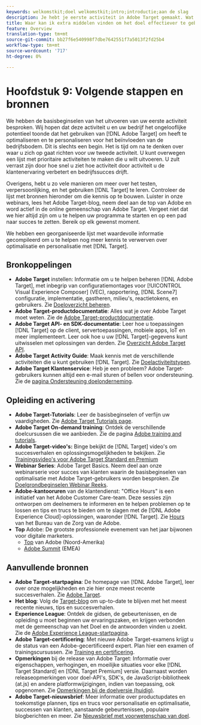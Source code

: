 ```yaml
---
keywords: welkomstkit;doel welkomstkit;intro;introductie;aan de slag
description: Je hebt je eerste activiteit in Adobe Target gemaakt. Wat nu? In dit artikel vindt u koppelingen naar aanvullende bronnen, trainingszelfstudies en 'Hoe kan ik'-video's.
title: Waar kan ik extra middelen vinden om het doel effectiever te gebruiken?
feature: Overview
translation-type: tm+mt
source-git-commit: bb27f6e540998f7dbe7642551f7a5013f2fd25b4
workflow-type: tm+mt
source-wordcount: '717'
ht-degree: 0%

---
```



# Hoofdstuk 9: Volgende stappen en bronnen

We hebben de basisbeginselen van het uitvoeren van uw eerste activiteit besproken. Wij hopen dat deze activiteit u en uw bedrijf het ongelooflijke potentieel toonde dat het gebruiken van [!DNL Adobe Target] om heeft te optimaliseren en te personaliseren voor het beïnvloeden van de bedrijfsbodem. Dit is slechts een begin. Het is tijd om na te denken over waar u zich op gaat richten voor uw tweede activiteit. U kunt overwegen een lijst met prioritaire activiteiten te maken die u wilt uitvoeren. U zult verrast zijn door hoe snel u ziet hoe activiteit door activiteit u de klantenervaring verbetert en bedrijfssucces drijft.

Overigens, hebt u zo vele manieren om meer over het testen, verpersoonlijking, en het gebruiken [!DNL Target] te leren. Controleer de lijst met bronnen hieronder om die kennis op te bouwen. Luister in onze webinars, lees het Adobe Target-blog, neem deel aan de top van Adobe en word actief in de online gemeenschap van Adobe Target. Vergeet niet dat we hier altijd zijn om u te helpen uw programma te starten en op een pad naar succes te zetten. Bereik op elk gewenst moment.

We hebben een georganiseerde lijst met waardevolle informatie gecompileerd om u te helpen nog meer kennis te verwerven over optimalisatie en personalisatie met [!DNL Target].

## Bronkoppelingen

* **Adobe Target** instellen: Informatie om u te helpen beheren  [!DNL Adobe Target], met inbegrip van configuratiemontages voor  [!UICONTROL Visual Experience Composer] (VEC), rapportering,  [!DNL Scene7] configuratie, implementatie, gastheren, milieu&#39;s, reactietokens, en gebruikers. Zie [Doeloverzicht beheren](/help/administrating-target/administrating-target.md).
* **Adobe Target-productdocumentatie**: Alles wat je over Adobe Target moet weten. Zie de [Adobe Target-productdocumentatie](https://experienceleague.adobe.com/docs/target/using/target-home.html).
* **Adobe Target API- en SDK-documentatie**: Leer hoe u toepassingen  [!DNL Target] op de client, servertoepassingen, mobiele apps, IoT en meer implementeert. Leer ook hoe u uw [!DNL Target]-gegevens kunt uitwisselen met oplossingen van derden. Zie [Overzicht Adobe Target API](/help/api/api-overview.md).
* **Adobe Target Activity Guide**: Maak kennis met de verschillende activiteiten die u kunt gebruiken  [!DNL Target]. Zie [Doelactiviteitstypen](/help/c-activities/target-activities-guide.md).
* **Adobe Target Klantenservice**: Heb je een probleem? Adobe Target-gebruikers kunnen altijd een e-mail sturen of bellen voor ondersteuning. Zie de [pagina Ondersteuning doelonderneming](https://helpx.adobe.com/contact/enterprise-support.ec.html#target).

## Opleiding en activering

* **Adobe Target-Tutorials**: Leer de basisbeginselen of verfijn uw vaardigheden. Zie [Adobe Target Tutorials page](https://experienceleague.adobe.com/docs/target-learn/tutorials/overview.html).
* **Adobe Target On-demand training**: Ontdek de verschillende doelcursussen die we aanbieden. Zie de pagina [Adobe training and tutorials](https://helpx.adobe.com/learning.html?promoid=KAUDK).
* **Adobe Target-video&#39;s:** Binge bekijkt de  [!DNL Target] video&#39;s om succesverhalen en oplossingsmogelijkheden te bekijken. Zie [Trainingsvideo&#39;s voor Adobe Target Standard en Premium](/help/c-intro/target-standard-premium-training-videos.md)
* **Webinar Series**: Adobe Target Basics. Neem deel aan onze webinarserie voor succes van klanten waarin de basisbeginselen van optimalisatie met Adobe Target-gebruikers worden besproken. Zie [Doelgrondbeginselen Webinar Reeks](/help/cmp-resources-and-contact-information.md#concept_11902FAC95C64479AABE020557A7EEE4).
* **Adobe-kantooruren** van de klantendienst: &quot;Office Hours&quot; is een initiatief van het Adobe Customer Care-team. Deze sessies zijn ontworpen om deelnemers te informeren en te helpen problemen op te lossen en tips en trucs te bieden om te slagen met de [!DNL Adobe Experience Cloud]-oplossingen, waaronder [!DNL Target]. Zie [Hours](/help/cmp-resources-and-contact-information.md#concept_58EA30379D3B48C4848BA2A8C464A5B7) van het Bureau van de Zorg van de Adobe.
* **Top** Adobe: De grootste professionele evenement van het jaar bijwonen voor digitale marketers.
   * [Top](https://summit.adobe.com/na/)  van Adobe (Noord-Amerika)
   * [Adobe Summit](http://summit-emea.adobe.com/emea/)  (EMEA)

## Aanvullende bronnen

* **Adobe Target-startpagina**: De homepage van  [!DNL Adobe Target], leer over onze mogelijkheden en zie hier onze meest recente succesverhalen. Zie [Adobe Target](https://www.adobe.com/marketing/target.html).
* **Het blog**: Volg de  [Target-blog](https://blog.adobe.com/en/2020/07/29/adobe-target-announces-enhanced-analytics-measurement-for-ai-powered-testing-and-personalization.html#gs.di9df5) om up-to-date te blijven met het meest recente nieuws, tips en succesverhalen.
* **Experience League**: Ontdek de gidsen, de gebeurtenissen, en de opleiding u moet beginnen uw ervaringszaken, en krijgen verbonden met de gemeenschap van het Doel en de antwoorden vinden u zoekt. Zie de [Adobe Experience League-startpagina](https://experienceleague.adobe.com/#home).
* **Adobe Target-certificering**: Met nieuwe Adobe Target-examens krijgt u de status van een Adobe-gecertificeerd expert. Plan hier een examen of trainingscursussen. Zie [Training en certificering](/help/c-intro/training-and-certification.md).
* **Opmerkingen** bij de release van Adobe Target: Informatie over eigenschappen, verhogingen, en moeilijke situaties voor elke  [!DNL Target Standard] en  [!DNL Target Premium] versie. Daarnaast worden releaseopmerkingen voor doel-API&#39;s, SDK&#39;s, de JavaScript-bibliotheek (at.js) en andere platformwijzigingen, indien van toepassing, ook opgenomen. Zie [Opmerkingen bij de doelversie (huidig)](/help/r-release-notes/release-notes.md).
* **Adobe Target-nieuwsbrief**: Meer informatie over productupdates en toekomstige plannen, tips en trucs voor personalisatie en optimalisatie, successen van klanten, aanstaande gebeurtenissen, populaire blogberichten en meer. Zie [Nieuwsbrief met voorwetenschap van doel](/help/r-release-notes/target-insider-newsletter.md).

